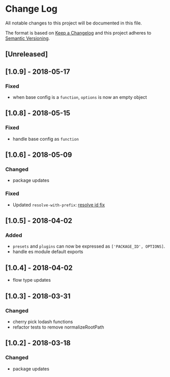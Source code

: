 # Change Log

All notable changes to this project will be documented in this file.

The format is based on [Keep a Changelog](http://keepachangelog.com/)
and this project adheres to [Semantic Versioning](http://semver.org/).

## [Unreleased]

## [1.0.9] - 2018-05-17

### Fixed

*   when base config is a `function`, `options` is now an empty object

## [1.0.8] - 2018-05-15

### Fixed

*   handle base config as `function`

## [1.0.6] - 2018-05-09

### Changed

*   package updates

### Fixed

*   Updated `resolve-with-prefix`: [resolve id fix](https://github.com/chrisblossom/resolve-with-prefix/commit/6dfc4d4cd7d8a16678551496916aedc2636cf4a5)

## [1.0.5] - 2018-04-02

### Added

*   `presets` and `plugins` can now be expressed as `['PACKAGE_ID', OPTIONS]`.
*   handle es module default exports

## [1.0.4] - 2018-04-02

*   flow type updates

## [1.0.3] - 2018-03-31

### Changed

*   cherry pick lodash functions
*   refactor tests to remove normalizeRootPath

## [1.0.2] - 2018-03-18

### Changed

*   package updates
